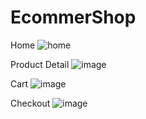 # EcommerShop
Home
![home](https://user-images.githubusercontent.com/104015895/164901633-1fea2d65-2c35-43ac-9f98-6b16f3be6d6d.png)

Product Detail
![image](https://user-images.githubusercontent.com/104015895/164902686-e06f2684-451b-4fd0-aad7-9859997af034.png)

Cart
![image](https://user-images.githubusercontent.com/104015895/164903221-78f4e626-bcc3-4661-b231-96bbfc2bbb05.png)

Checkout
![image](https://user-images.githubusercontent.com/104015895/164903615-b2fbfda4-7f42-4ec7-ad90-b981f71ac363.png)

